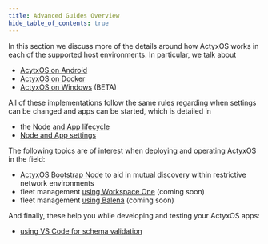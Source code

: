 ```yaml
---
title: Advanced Guides Overview
hide_table_of_contents: true
---
```


In this section we discuss more of the details around how ActyxOS works in each of the supported host environments.
In particular, we talk about

- [AcytxOS on Android](actyxos-on-android.md)
- [ActyxOS on Docker](actyxos-on-docker.md)
- [ActyxOS on Windows](actyxos-on-windows.md) (BETA)

All of these implementations follow the same rules regarding when settings can be changed and apps can be started, which is detailed in

- the [Node and App lifecycle](node-and-app-lifecycle.md)
- [Node and App settings](node-and-app-settings.md)

The following topics are of interest when deploying and operating ActyxOS in the field:

- [ActyxOS Bootstrap Node](actyxos-bootstrap-node.md) to aid in mutual discovery within restrictive network environments
- fleet management [using Workspace One](using-workspace-one.md) (coming soon)
- fleet management [using Balena](using-balena.md) (coming soon)

And finally, these help you while developing and testing your ActyxOS apps:

- [using VS Code for schema validation](using-vscode-for-schema-validation.md)

